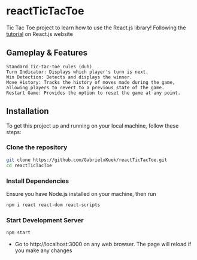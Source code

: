 # reactTicTacToe
Tic Tac Toe project to learn how to use the React.js library! Following the [tutorial](https://react.dev/learn/tutorial-tic-tac-toe) on React.js website

## Gameplay & Features

    Standard Tic-tac-toe rules (duh)
    Turn Indicator: Displays which player's turn is next.
    Win Detection: Detects and displays the winner.
    Move History: Tracks the history of moves made during the game, allowing players to revert to a previous state of the game.
    Restart Game: Provides the option to reset the game at any point.

## Installation

To get this project up and running on your local machine, follow these steps:

### Clone the repository

```bash
git clone https://github.com/GabrielxKuek/reactTicTacToe.git
cd reactTicTacToe
```

### Install Dependencies

Ensure you have Node.js installed on your machine, then run

```bash
npm i react react-dom react-scripts
```

### Start Development Server

```bash
npm start
```
- Go to http://localhost:3000 on any web browser. The page will reload if you make any changes

